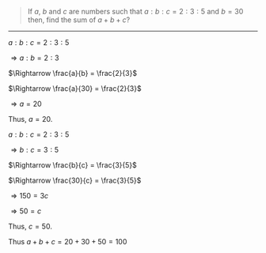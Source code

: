 > If $a$, $b$ and $c$ are numbers such that $a:b:c = 2:3:5$ and $b = 30$
> then, find the sum of $a + b + c$?

--------------------------------

$a:b:c = 2:3:5$

$\Rightarrow a:b = 2:3$

$\Rightarrow \frac{a}{b} = \frac{2}{3}$

$\Rightarrow \frac{a}{30} = \frac{2}{3}$

$\Rightarrow a = 20$

Thus, $a = 20$. 

$a:b:c = 2:3:5$

$\Rightarrow b:c = 3:5$

$\Rightarrow \frac{b}{c} = \frac{3}{5}$

$\Rightarrow \frac{30}{c} = \frac{3}{5}$

$\Rightarrow 150 = 3c$

$\Rightarrow 50 = c$

Thus, $c = 50$.

Thus $a + b + c = 20 + 30 + 50 = 100$